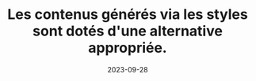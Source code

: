 ---
N: '183'
Rubrique: Présentation
title: Les contenus générés via les styles sont dotés d'une alternative  appropriée. 
detail: Les contenus générés via les styles sont dotés d'une alternative appropriée. 
abstract: 
categories: [" Présentation"]
agrege: O4183-E063
opquast: '4 183'
indiceebook: '63'
description: "Règle n° 063"
weight:  063
actif: '1'
layout: rules
date: 2023-09-28
tags: ["", ""]
objectif: ["", ""]
Meo: [""]
Controle: [""
]
Source: ["Opquast"]
Referentiel: [""]
Steps: ["", ""]
---